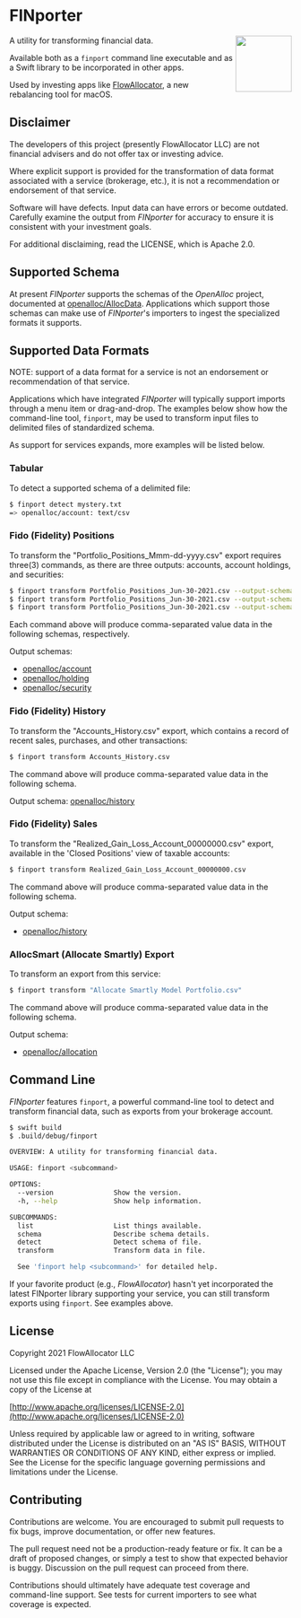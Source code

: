 # FINporter

<img align="right" src="https://github.com/openalloc/FINporter/blob/main/Images/logo.png" width="100" height="100"/>A utility for transforming financial data.

Available both as a `finport` command line executable and as a Swift library to be incorporated in other apps.

Used by investing apps like [FlowAllocator](https://flowallocator.app), a new rebalancing tool for macOS.

## Disclaimer

The developers of this project (presently FlowAllocator LLC) are not financial advisers and do not offer tax or investing advice. 

Where explicit support is provided for the transformation of data format associated with a service (brokerage, etc.), it is not a recommendation or endorsement of that service.

Software will have defects. Input data can have errors or become outdated. Carefully examine the output from _FINporter_ for accuracy to ensure it is consistent with your investment goals.

For additional disclaiming, read the LICENSE, which is Apache 2.0.

## Supported Schema

At present _FINporter_ supports the schemas of the _OpenAlloc_ project, documented at [openalloc/AllocData](https://github.com/openalloc/AllocData). Applications which support those schemas can make use of _FINporter_'s importers to ingest the specialized formats it supports.

## Supported Data Formats

NOTE: support of a data format for a service is not an endorsement or recommendation of that service.

Applications which have integrated _FINporter_ will typically support imports through a menu item or drag-and-drop. The examples below show how the command-line tool, `finport`, may be used to transform input files to delimited files of standardized schema.

As support for services expands, more examples will be listed below.

### Tabular

To detect a supported schema of a delimited file:

```bash
$ finport detect mystery.txt
=> openalloc/account: text/csv
```

### Fido (Fidelity) Positions

To transform the "Portfolio_Positions_Mmm-dd-yyyy.csv" export requires three(3) commands, as there are three outputs: accounts, account holdings, and securities:

```bash
$ finport transform Portfolio_Positions_Jun-30-2021.csv --output-schema openalloc/account
$ finport transform Portfolio_Positions_Jun-30-2021.csv --output-schema openalloc/holding
$ finport transform Portfolio_Positions_Jun-30-2021.csv --output-schema openalloc/security
```

Each command above will produce comma-separated value data in the following schemas, respectively.

Output schemas: 
* [openalloc/account](https://github.com/openalloc/AllocData#maccount)
* [openalloc/holding](https://github.com/openalloc/AllocData#mholding)
* [openalloc/security](https://github.com/openalloc/AllocData#msecurity)

### Fido (Fidelity) History

To transform the "Accounts_History.csv" export, which contains a record of recent sales, purchases, and other transactions:

```bash
$ finport transform Accounts_History.csv
```

The command above will produce comma-separated value data in the following schema.

Output schema:  [openalloc/history](https://github.com/openalloc/AllocData#mhistory)

### Fido (Fidelity) Sales

To transform the "Realized_Gain_Loss_Account_00000000.csv" export, available in the 'Closed Positions' view of taxable accounts:

```bash
$ finport transform Realized_Gain_Loss_Account_00000000.csv
```

The command above will produce comma-separated value data in the following schema.

Output schema: 
* [openalloc/history](https://github.com/openalloc/AllocData#mhistory)

### AllocSmart (Allocate Smartly) Export

To transform an export from this service:

```bash
$ finport transform "Allocate Smartly Model Portfolio.csv"
```

The command above will produce comma-separated value data in the following schema.

Output schema: 
* [openalloc/allocation](https://github.com/openalloc/AllocData#mallocation)

## Command Line

_FINporter_ features `finport`, a powerful command-line tool to detect and transform financial data, such as exports from your brokerage account.

```bash
$ swift build
$ .build/debug/finport

OVERVIEW: A utility for transforming financial data.

USAGE: finport <subcommand>

OPTIONS:
  --version               Show the version.
  -h, --help              Show help information.

SUBCOMMANDS:
  list                    List things available.
  schema                  Describe schema details.
  detect                  Detect schema of file.
  transform               Transform data in file.

  See 'finport help <subcommand>' for detailed help.
```

If your favorite product (e.g., _FlowAllocator_) hasn't yet incorporated the latest FINporter library supporting your service, you can still transform exports using `finport`. See examples above.

## License

Copyright 2021 FlowAllocator LLC

Licensed under the Apache License, Version 2.0 (the "License"); you may not use this file except in compliance with the License. You may obtain a copy of the License at

[http://www.apache.org/licenses/LICENSE-2.0](http://www.apache.org/licenses/LICENSE-2.0)

Unless required by applicable law or agreed to in writing, software distributed under the License is distributed on an "AS IS" BASIS, WITHOUT WARRANTIES OR CONDITIONS OF ANY KIND, either express or implied. See the License for the specific language governing permissions and limitations under the License.

## Contributing

Contributions are welcome. You are encouraged to submit pull requests to fix bugs, improve documentation, or offer new features. 

The pull request need not be a production-ready feature or fix. It can be a draft of proposed changes, or simply a test to show that expected behavior is buggy. Discussion on the pull request can proceed from there.

Contributions should ultimately have adequate test coverage and command-line support. See tests for current importers to see what coverage is expected.






